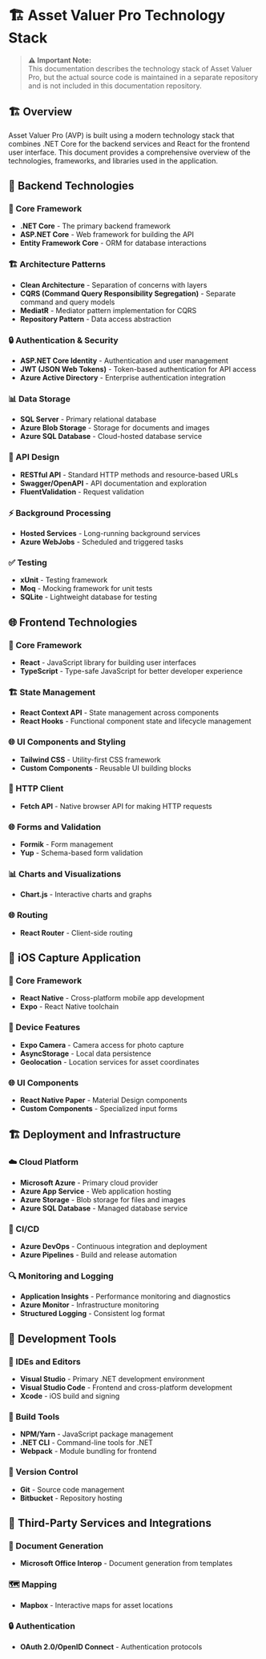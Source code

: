 # 🏗️ Asset Valuer Pro Technology Stack

> **⚠️ Important Note:**  
> This documentation describes the technology stack of Asset Valuer Pro, but the actual source code is maintained in a separate repository and is not included in this documentation repository.

## 🏗️ Overview

Asset Valuer Pro (AVP) is built using a modern technology stack that combines .NET Core for the backend services and React for the frontend user interface. This document provides a comprehensive overview of the technologies, frameworks, and libraries used in the application.

## 🔧 Backend Technologies

### 🔧 Core Framework
- **.NET Core** - The primary backend framework
- **ASP.NET Core** - Web framework for building the API
- **Entity Framework Core** - ORM for database interactions

### 🏗️ Architecture Patterns
- **Clean Architecture** - Separation of concerns with layers
- **CQRS (Command Query Responsibility Segregation)** - Separate command and query models
- **MediatR** - Mediator pattern implementation for CQRS
- **Repository Pattern** - Data access abstraction

### 🔒 Authentication & Security
- **ASP.NET Core Identity** - Authentication and user management
- **JWT (JSON Web Tokens)** - Token-based authentication for API access
- **Azure Active Directory** - Enterprise authentication integration

### 📊 Data Storage
- **SQL Server** - Primary relational database
- **Azure Blob Storage** - Storage for documents and images
- **Azure SQL Database** - Cloud-hosted database service

### 🔧 API Design
- **RESTful API** - Standard HTTP methods and resource-based URLs
- **Swagger/OpenAPI** - API documentation and exploration
- **FluentValidation** - Request validation

### ⚡ Background Processing
- **Hosted Services** - Long-running background services
- **Azure WebJobs** - Scheduled and triggered tasks

### ✅ Testing
- **xUnit** - Testing framework
- **Moq** - Mocking framework for unit tests
- **SQLite** - Lightweight database for testing

## 🌐 Frontend Technologies

### 🔧 Core Framework
- **React** - JavaScript library for building user interfaces
- **TypeScript** - Type-safe JavaScript for better developer experience

### 🏗️ State Management
- **React Context API** - State management across components
- **React Hooks** - Functional component state and lifecycle management

### 🌐 UI Components and Styling
- **Tailwind CSS** - Utility-first CSS framework
- **Custom Components** - Reusable UI building blocks

### 🔧 HTTP Client
- **Fetch API** - Native browser API for making HTTP requests

### 🌐 Forms and Validation
- **Formik** - Form management
- **Yup** - Schema-based form validation

### 📊 Charts and Visualizations
- **Chart.js** - Interactive charts and graphs

### 🌐 Routing
- **React Router** - Client-side routing

## 📱 iOS Capture Application

### 🔧 Core Framework
- **React Native** - Cross-platform mobile app development
- **Expo** - React Native toolchain

### 📱 Device Features
- **Expo Camera** - Camera access for photo capture
- **AsyncStorage** - Local data persistence
- **Geolocation** - Location services for asset coordinates

### 🌐 UI Components
- **React Native Paper** - Material Design components
- **Custom Components** - Specialized input forms

## 🏗️ Deployment and Infrastructure

### ☁️ Cloud Platform
- **Microsoft Azure** - Primary cloud provider
- **Azure App Service** - Web application hosting
- **Azure Storage** - Blob storage for files and images
- **Azure SQL Database** - Managed database service

### 🔧 CI/CD
- **Azure DevOps** - Continuous integration and deployment
- **Azure Pipelines** - Build and release automation

### 🔍 Monitoring and Logging
- **Application Insights** - Performance monitoring and diagnostics
- **Azure Monitor** - Infrastructure monitoring
- **Structured Logging** - Consistent log format

## 🔧 Development Tools

### 🔧 IDEs and Editors
- **Visual Studio** - Primary .NET development environment
- **Visual Studio Code** - Frontend and cross-platform development
- **Xcode** - iOS build and signing

### 🔧 Build Tools
- **NPM/Yarn** - JavaScript package management
- **.NET CLI** - Command-line tools for .NET
- **Webpack** - Module bundling for frontend

### 🔧 Version Control
- **Git** - Source code management
- **Bitbucket** - Repository hosting

## 🔗 Third-Party Services and Integrations

### 📄 Document Generation
- **Microsoft Office Interop** - Document generation from templates

### 🗺️ Mapping
- **Mapbox** - Interactive maps for asset locations

### 🔒 Authentication
- **OAuth 2.0/OpenID Connect** - Authentication protocols
